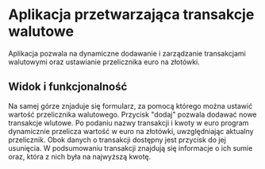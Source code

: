 # Aplikacja przetwarzająca transakcje walutowe
Aplikacja pozwala na dynamiczne dodawanie i zarządzanie transakcjami walutowymi oraz ustawianie przelicznika euro na złotówki.

## Widok i funkcjonalność
Na samej górze znjaduje się formularz, za  pomocą którego można ustawić wartość przelicznika walutowego. Przycisk "dodaj" pozwala dodawać nowe transakcje wlutowe. Po podaniu nazwy transakcji i kwoty w euro program dynamicznie przelicza wartość w euro na złotówki, uwzględniając aktualny przelicznik. Obok danych o transakcji dostępny jest przycisk do jej usunięcia. W podsumowaniu transakcji znajdują się informacje o ich sumie oraz, która z nich była na najwyższą kwotę.
